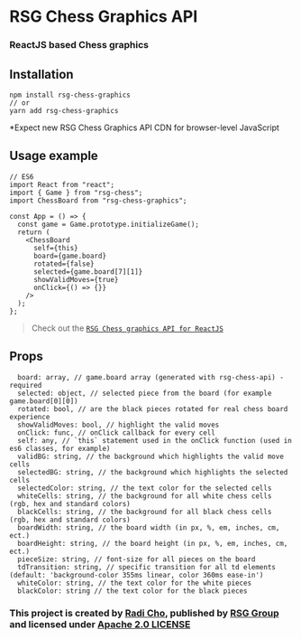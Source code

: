 # RSG Chess Graphics API

### ReactJS based Chess graphics

## Installation

```
npm install rsg-chess-graphics
// or
yarn add rsg-chess-graphics
```

\*Expect new RSG Chess Graphics API CDN for browser-level JavaScript

## Usage example

```
// ES6
import React from "react";
import { Game } from "rsg-chess";
import ChessBoard from "rsg-chess-graphics";

const App = () => {
  const game = Game.prototype.initializeGame();
  return (
    <ChessBoard
      self={this}
      board={game.board}
      rotated={false}
      selected={game.board[7][1]}
      showValidMoves={true}
      onClick={() => {}}
    />
  );
};
```

> Check out the [`RSG Chess graphics API for ReactJS`](https://www.npmjs.com/package/rsg-chess-graphics)

## Props

```
  board: array, // game.board array (generated with rsg-chess-api) - required
  selected: object, // selected piece from the board (for example game.board[0][0])
  rotated: bool, // are the black pieces rotated for real chess board experience
  showValidMoves: bool, // highlight the valid moves
  onClick: func, // onClick callback for every cell
  self: any, // `this` statement used in the onClick function (used in es6 classes, for example)
  validBG: string, // the background which highlights the valid move cells
  selectedBG: string, // the background which highlights the selected cells
  selectedColor: string, // the text color for the selected cells
  whiteCells: string, // the background for all white chess cells (rgb, hex and standard colors)
  blackCells: string, // the background for all black chess cells (rgb, hex and standard colors)
  boardWidth: string, // the board width (in px, %, em, inches, cm, ect.)
  boardHeight: string, // the board height (in px, %, em, inches, cm, ect.)
  pieceSize: string, // font-size for all pieces on the board
  tdTransition: string, // specific transition for all td elements (default: 'background-color 355ms linear, color 360ms ease-in')
  whiteColor: string, // the text color for the white pieces
  blackColor: string // the text color for the black pieces
```

### This project is created by [Radi Cho](https://github.com/radi-cho), published by [RSG Group](https://github.com/RSG-Group) and licensed under [Apache 2.0 LICENSE](https://github.com/RSG-Group/Chess/blob/master/LICENSE)
